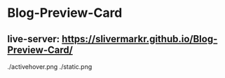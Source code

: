# Blog-Preview-Card
## live-server: https://slivermarkr.github.io/Blog-Preview-Card/

./activehover.png
./static.png